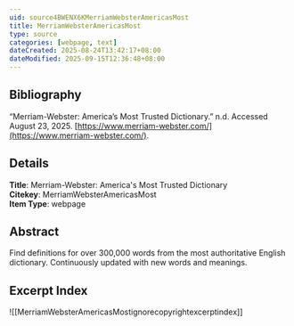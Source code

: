 ```yaml
---
uid: source4BWENX6KMerriamWebsterAmericasMost
title: MerriamWebsterAmericasMost
type: source
categories: [webpage, text]
dateCreated: 2025-08-24T13:42:17+08:00
dateModified: 2025-09-15T12:36:48+08:00
---
```


## Bibliography
“Merriam-Webster: America’s Most Trusted Dictionary.” n.d. Accessed August 23, 2025. [https://www.merriam-webster.com/](https://www.merriam-webster.com/).

## Details
**Title**: Merriam-Webster: America's Most Trusted Dictionary  
**Citekey**: MerriamWebsterAmericasMost  
**Item Type**: webpage    

## Abstract
Find definitions for over 300,000 words from the most authoritative English dictionary. Continuously updated with new words and meanings.

## Excerpt Index
![[MerriamWebsterAmericasMostignorecopyrightexcerptindex]]
